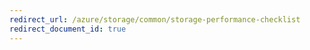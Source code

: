 ```yaml
---
redirect_url: /azure/storage/common/storage-performance-checklist
redirect_document_id: true
---
```

